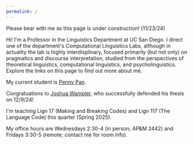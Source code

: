 ```yaml
---
permalink: /
---
```


Please bear with me as this page is under construction! (11/23/24) 

Hi!  I'm a Professor in the Linguistics Department at UC San Diego.  I direct one of the department's Computational Linguistics Labs, although in actuality the lab is highly interdisplinary, focused primarily (but not only) on pragmatics and discourse interpretation, studied from the perspectives of theoretical linguistics, computational linguistics, and psycholinguistics. Explore the links on this page to find out more about me.

My current student is <a href="https://pennydy.github.io/">Penny Pan</a>. 

Congratuations to <a HREF="https://sites.google.com/ucsd.edu/joshuawampler">Joshua Wampler</a>, who successfully defended his thesis on 12/9/24! 

I'm teaching Lign 17 (Making and Breaking Codes) and Lign 117 (The Language Code) this quarter (Spring 2025).    

My office hours are Wednesdays 2:30-4 (in person; AP&M 2442) and Fridays 3:30-5 (remote; contact me for room info).  
